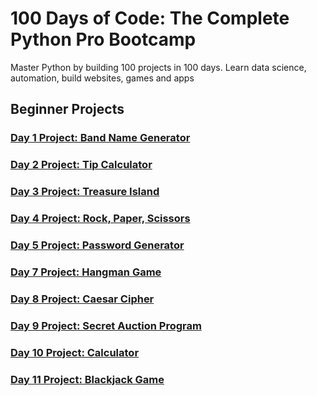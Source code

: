 # 100 Days of Code: The Complete Python Pro Bootcamp
Master Python by building 100 projects in 100 days. Learn data science, automation, build websites, games and apps
## Beginner Projects
### [Day 1 Project: Band Name Generator](https://github.com/mendenson/100_Days_of_Code-Python/blob/main/Day01/main.py)
### [Day 2 Project: Tip Calculator](https://github.com/mendenson/100_Days_of_Code-Python/blob/main/Day02/main.py)
### [Day 3 Project: Treasure Island](https://github.com/mendenson/100_Days_of_Code-Python/blob/main/Day03/main.py)
### [Day 4 Project: Rock, Paper, Scissors](https://github.com/mendenson/100_Days_of_Code-Python/blob/main/Day04/main.py)
### [Day 5 Project: Password Generator](https://github.com/mendenson/100_Days_of_Code-Python/blob/main/Day05/main.py)
### [Day 7 Project: Hangman Game](https://github.com/mendenson/100_Days_of_Code-Python/tree/main/Day07)
### [Day 8 Project: Caesar Cipher](https://github.com/mendenson/100_Days_of_Code-Python/tree/main/Day08)
### [Day 9 Project: Secret Auction Program](https://github.com/mendenson/100_Days_of_Code-Python/tree/main/Day09)
### [Day 10 Project: Calculator](https://github.com/mendenson/100_Days_of_Code-Python/tree/main/Day10)
### [Day 11 Project: Blackjack Game](https://github.com/mendenson/100_Days_of_Code-Python/tree/main/Day11)